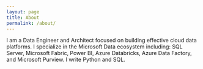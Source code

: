 ```yaml
---
layout: page
title: About
permalink: /about/
---
```


I am a Data Engineer and Architect focused on building effective cloud data platforms. I specialize in the Microsoft Data ecosystem including: SQL Server, Microsoft Fabric, Power BI, Azure Databricks, Azure Data Factory, and Microsoft Purview. I write Python and SQL.
